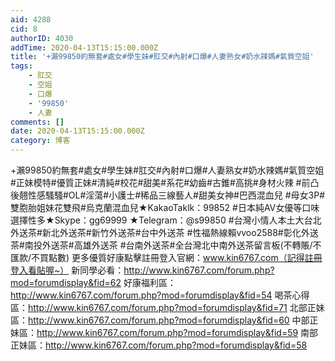 ```yaml
---
aid: 4288
cid: 8
authorID: 4030
addTime: 2020-04-13T15:15:00.000Z
title: '+瀨99850約無套#處女#學生妹#肛交#內射#口爆#人妻熟女#奶水辣媽#氣質空姐'
tags:
    - 肛交
    - 空姐
    - 口爆
    - '99850'
    - 人妻
comments: []
date: 2020-04-13T15:15:00.000Z
category: 博客
---
```


+瀨99850約無套#處女#學生妹#肛交#內射#口爆#人妻熟女#奶水辣媽#氣質空姐 #正妹模特#優質正妹#清純#校花#甜美#系花#幼齒#古錐#高挑#身材火辣 #前凸後翹性感騷騷#OL#淫蕩#小護士#稀品三線藝人#甜美女神#巴西混血兒 #母女3P#雙胞胎姐妹花雙飛#烏克蘭混血兒★KakaoTaklk：99852 #日本純AV女優等口味選擇性多★Skype：gg69999 ★Telegram：@s99850 #台灣小情人本土大台北外送茶#新北外送茶#新竹外送茶#台中外送茶 #性福熱線賴vvoo2588#彰化外送茶#南投外送茶#高雄外送茶 #台南外送茶#全台灣北中南外送茶留言板(不轉賬/不匯款/不買點數) 更多優質好康點擊註冊登入官網：www.kin6767.com（記得註冊登入看貼喔~） 新同學必看：http://www.kin6767.com/forum.php?mod=forumdisplay&fid=62 好康福利區：http://www.kin6767.com/forum.php?mod=forumdisplay&fid=54 喝茶心得區：http://www.kin6767.com/forum.php?mod=forumdisplay&fid=71 北部正妹區：http://www.kin6767.com/forum.php?mod=forumdisplay&fid=60 中部正妹區：http://www.kin6767.com/forum.php?mod=forumdisplay&fid=59 南部正妹區：http://www.kin6767.com/forum.php?mod=forumdisplay&fid=58
